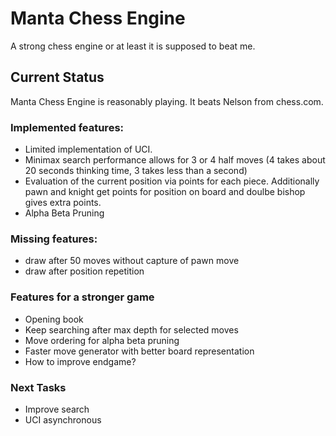 # Manta Chess Engine

A strong chess engine or at least it is supposed to beat me.

## Current Status

Manta Chess Engine is reasonably playing. It beats Nelson from chess.com.

### Implemented features:
- Limited implementation of UCI. 
- Minimax search performance allows for 3 or 4 half moves (4 takes about 20 seconds thinking time, 3 takes less than a second)
- Evaluation of the current position via points for each piece. Additionally pawn and knight get points for position on board and doulbe bishop gives extra points.
- Alpha Beta Pruning

### Missing features:
- draw after 50 moves without capture of pawn move
- draw after position repetition

### Features for a stronger game
- Opening book
- Keep searching after max depth for selected moves
- Move ordering for alpha beta pruning
- Faster move generator with better board representation
- How to improve endgame?

### Next Tasks
- Improve search
- UCI asynchronous

